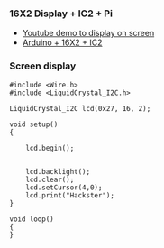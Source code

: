 ### 16X2 Display + IC2 + Pi
- [Youtube demo to display on screen](https://www.youtube.com/watch?v=3XLjVChVgec)
- [Arduino + 16X2 + IC2](https://www.youtube.com/watch?v=f6Gz4I4-UjU)


### Screen display

```
#include <Wire.h> 
#include <LiquidCrystal_I2C.h>

LiquidCrystal_I2C lcd(0x27, 16, 2);

void setup()
{

	lcd.begin();


	lcd.backlight();
	lcd.clear();
	lcd.setCursor(4,0);
	lcd.print("Hackster");
}

void loop()
{
}
```
